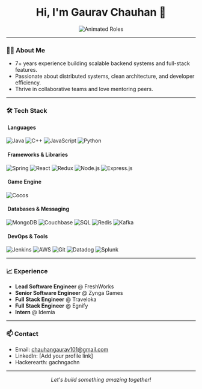 <h1 align="center">Hi, I'm Gaurav Chauhan 👋</h1>

<p align="center">
  <img src="https://readme-typing-svg.demolab.com?font=Fira+Code&duration=2000&pause=1000&color=3D6EFF&center=true&vCenter=true&width=500&lines=Tech+Lead;Backend+Specialist;Game+Developer;Problem+Solver" alt="Animated Roles" />
</p>

---

### 👨‍💻 About Me

- 7+ years experience building scalable backend systems and full-stack features.
- Passionate about distributed systems, clean architecture, and developer efficiency.
- Thrive in collaborative teams and love mentoring peers.

---

### 🛠️ Tech Stack

#### &nbsp;Languages
<p>
  <img src="https://img.shields.io/badge/Java-007396?logo=java&logoColor=white" alt="Java" />
  <img src="https://img.shields.io/badge/C++-00599C?logo=cplusplus&logoColor=white" alt="C++" />
  <img src="https://img.shields.io/badge/JavaScript-F7DF1E?logo=javascript&logoColor=black" alt="JavaScript" />
  <img src="https://img.shields.io/badge/Python-3776AB?logo=python&logoColor=white" alt="Python" />
</p>

#### &nbsp;Frameworks & Libraries
<p>
  <img src="https://img.shields.io/badge/Spring-6DB33F?logo=spring&logoColor=white" alt="Spring" />
  <img src="https://img.shields.io/badge/React-61DAFB?logo=react&logoColor=black" alt="React" />
  <img src="https://img.shields.io/badge/Redux-764ABC?logo=redux&logoColor=white" alt="Redux" />
  <img src="https://img.shields.io/badge/Node.js-339933?logo=node.js&logoColor=white" alt="Node.js" />
  <img src="https://img.shields.io/badge/Express.js-000000?logo=express&logoColor=white" alt="Express.js" />
</p>

#### &nbsp;Game Engine
<p>
  <img src="https://img.shields.io/badge/Cocos-00010?logo=cocos&logoColor=white" alt="Cocos" />
</p>

#### &nbsp;Databases & Messaging
<p>
  <img src="https://img.shields.io/badge/MongoDB-47A248?logo=mongodb&logoColor=white" alt="MongoDB" />
  <img src="https://img.shields.io/badge/Couchbase-EA2328?logo=couchbase&logoColor=white)" alt="Couchbase" />
  <img src="https://img.shields.io/badge/SQL-4479A1?logo=mysql&logoColor=white" alt="SQL" />
  <img src="https://img.shields.io/badge/Redis-DC382D?logo=redis&logoColor=white" alt="Redis" />
  <img src="https://img.shields.io/badge/Kafka-231F20?logo=apache-kafka&logoColor=white" alt="Kafka" />
</p>

#### &nbsp;DevOps & Tools
<p>
  <img src="https://img.shields.io/badge/Jenkins-D24939?logo=jenkins&logoColor=white" alt="Jenkins" />
  <img src="https://img.shields.io/badge/AWS-232F3E?logo=amazon-aws&logoColor=white" alt="AWS" />
  <img src="https://img.shields.io/badge/Git-F05032?logo=git&logoColor=white" alt="Git" />
  <img src="https://img.shields.io/badge/Datadog-632CA6?logo=datadog&logoColor=white" alt="Datadog" />
  <img src="https://img.shields.io/badge/Splunk-632CA6?logo=splunk&logoColor=white" alt="Splunk" />
</p>

---

### 📈 Experience

- **Lead Software Engineer** @ FreshWorks
- **Senior Software Engineer** @ Zynga Games  
- **Full Stack Engineer** @ Traveloka  
- **Full Stack Engineer** @ Egnify  
- **Intern** @ Idemia  

---

### 📫 Contact

- Email: chauhangaurav101@gmail.com
- LinkedIn: [Add your profile link]
- Hackerearth: gachngachn

---

<p align="center">
  <em>Let's build something amazing together!</em>
</p>